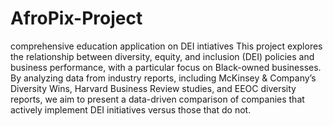 # AfroPix-Project
comprehensive education application on DEI intiatives
This project explores the relationship between diversity, equity, and inclusion (DEI) policies and business performance, with a particular focus on Black-owned businesses. By analyzing data from industry reports, including McKinsey & Company’s Diversity Wins, Harvard Business Review studies, and EEOC diversity reports, we aim to present a data-driven comparison of companies that actively implement DEI initiatives versus those that do not.
